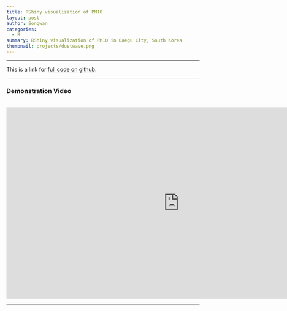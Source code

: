 ```yaml
---
title: RShiny visualization of PM10
layout: post
author: Songwan
categories:
  - R
summary: RShiny visualization of PM10 in Daegu City, South Korea
thumbnail: projects/dustwave.png
---
```

<hr />
This is a link for <a href="https://github.com/songwan/PM10_visualization" target="_blank">full code on github</a>.

<hr />
<h3> Demonstration Video </h3>
<p align="middle"> <br> <iframe width="900" height="500" src="https://drive.google.com/file/d/1OxpOlBJmEms6rOC1C3iPwytMf1Rga-5_/preview" frameborder="0" allow="autoplay; encrypted-media" allowfullscreen=""></iframe> </p>
<hr />
